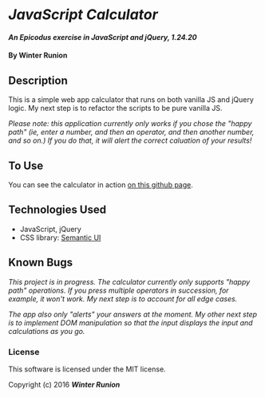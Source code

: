 # _JavaScript Calculator_

#### _An Epicodus exercise in JavaScript and jQuery, 1.24.20_

#### By **Winter Runion**

## Description

This is a simple web app  calculator that runs on both vanilla JS and jQuery logic. My next step is to refactor the scripts to be pure vanilla JS.

_Please note: this application currently only works if you chose the "happy path" (ie, enter a number, and then an operator, and then another number, and so on.) If you do that, it will alert the correct caluation of your results!_

## To Use

You can see the calculator in action [on this github page](https://wrunion.github.io/calculator-solo/).

## Technologies Used

* JavaScript, jQuery
* CSS library: [Semantic UI](https://semantic-ui.com/)


## Known Bugs

_This project is in progress. The calculator currently only supports "happy path" operations. If you press multiple operators in succession, for example, it won't work. My next step is to account for all edge cases._ 

_The app also only "alerts" your answers at the moment. My other next step is to implement DOM manipulation so that the input displays the input and calculations as you go._


### License

This software is licensed under the MIT license.

Copyright (c) 2016 **_Winter Runion_**